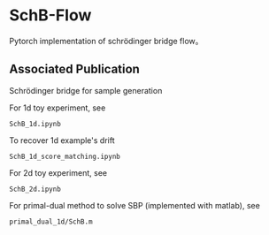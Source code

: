 # SchB-Flow
Pytorch implementation of schrödinger bridge flow。

## Associated Publication

Schrödinger bridge for sample generation

    



For 1d toy experiment, see 

```
SchB_1d.ipynb
```

To recover 1d example's drift

```
SchB_1d_score_matching.ipynb
```

For 2d toy experiment, see

```
SchB_2d.ipynb
```

For primal-dual method to solve SBP (implemented with matlab), see

```
primal_dual_1d/SchB.m
```

